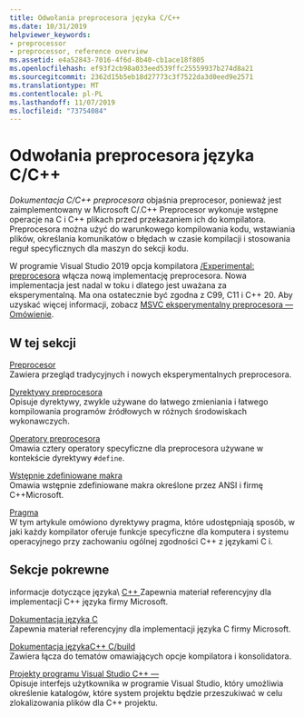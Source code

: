 ```yaml
---
title: Odwołania preprocesora języka C/C++
ms.date: 10/31/2019
helpviewer_keywords:
- preprocessor
- preprocessor, reference overview
ms.assetid: e4a52843-7016-4f6d-8b40-cb1ace18f805
ms.openlocfilehash: ef93f2cb98a033eed539ffc25559937b274d8a21
ms.sourcegitcommit: 2362d15b5eb18d27773c3f7522da3d0eed9e2571
ms.translationtype: MT
ms.contentlocale: pl-PL
ms.lasthandoff: 11/07/2019
ms.locfileid: "73754084"
---
```

# <a name="cc-preprocessor-reference"></a>Odwołania preprocesora języka C/C++

*Dokumentacja C/C++ preprocesora* objaśnia preprocesor, ponieważ jest zaimplementowany w Microsoft C/.C++ Preprocesor wykonuje wstępne operacje na C i C++ plikach przed przekazaniem ich do kompilatora. Preprocesora można użyć do warunkowego kompilowania kodu, wstawiania plików, określania komunikatów o błędach w czasie kompilacji i stosowania reguł specyficznych dla maszyn do sekcji kodu.

W programie Visual Studio 2019 opcja kompilatora [/Experimental: preprocesora](../build/reference/experimental-preprocessor.md) włącza nową implementację preprocesora. Nowa implementacja jest nadal w toku i dlatego jest uważana za eksperymentalną. Ma ona ostatecznie być zgodna z C99, C11 i C++ 20. Aby uzyskać więcej informacji, zobacz [MSVC eksperymentalny preprocesora — Omówienie](preprocessor-experimental-overview.md).

## <a name="in-this-section"></a>W tej sekcji

[Preprocesor](preprocessor.md)\
Zawiera przegląd tradycyjnych i nowych eksperymentalnych preprocesora.

[Dyrektywy preprocesora](../preprocessor/preprocessor-directives.md)\
Opisuje dyrektywy, zwykle używane do łatwego zmieniania i łatwego kompilowania programów źródłowych w różnych środowiskach wykonawczych.

[Operatory preprocesora](../preprocessor/preprocessor-operators.md)\
Omawia cztery operatory specyficzne dla preprocesora używane w kontekście dyrektywy `#define`.

[Wstępnie zdefiniowane makra](../preprocessor/predefined-macros.md)\
Omawia wstępnie zdefiniowane makra określone przez ANSI i firmę C++Microsoft.

[Pragma](../preprocessor/pragma-directives-and-the-pragma-keyword.md)\
W tym artykule omówiono dyrektywy pragma, które udostępniają sposób, w jaki każdy kompilator oferuje funkcje specyficzne dla komputera i systemu operacyjnego przy zachowaniu ogólnej zgodności C++ z językami C i.

## <a name="related-sections"></a>Sekcje pokrewne

informacje dotyczące języka\ [ C++ ](../cpp/cpp-language-reference.md)
Zapewnia materiał referencyjny dla implementacji C++ języka firmy Microsoft.

[Dokumentacja języka C](../c-language/c-language-reference.md)\
Zapewnia materiał referencyjny dla implementacji języka C firmy Microsoft.

[Dokumentacja językaC++ C/build](../build/reference/c-cpp-building-reference.md)\
Zawiera łącza do tematów omawiających opcje kompilatora i konsolidatora.

[Projekty programu Visual Studio C++ —](../build/creating-and-managing-visual-cpp-projects.md)\
Opisuje interfejs użytkownika w programie Visual Studio, który umożliwia określenie katalogów, które system projektu będzie przeszukiwać w celu zlokalizowania plików dla C++ projektu.
